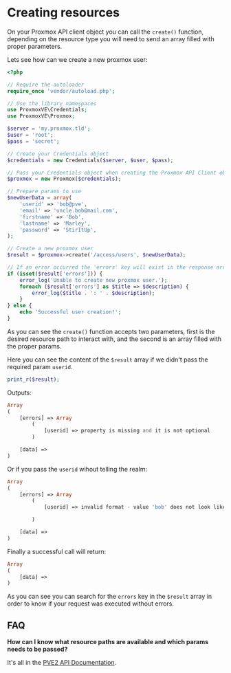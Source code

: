 Creating resources
==================

On your Proxmox API client object you can call the `create()` function, depending on the resource type you will need to send an array filled with proper parameters.

Lets see how can we create a new proxmox user:

```php
<?php

// Require the autoloader
require_once 'vendor/autoload.php';

// Use the library namespaces
use ProxmoxVE\Credentials;
use ProxmoxVE\Proxmox;

$server = 'my.proxmox.tld';
$user = 'root';
$pass = 'secret';

// Create your Credentials object
$credentials = new Credentials($server, $user, $pass);

// Pass your Credentials object when creating the Proxmox API Client object.
$proxmox = new Proxmox($credentials);

// Prepare params to use
$newUserData = array(
    'userid' => 'bob@pve',
    'email' => 'uncle.bob@mail.com',
    'firstname' => 'Bob',
    'lastname' => 'Marley',
    'password' => 'StirItUp',
);

// Create a new proxmox user
$result = $proxmox->create('/access/users', $newUserData);

// If an error occurred the 'errors' key will exist in the response array
if (isset($result['errors'])) {
    error_log('Unable to create new proxmox user.');
    foreach ($result['errors'] as $title => $description) {
        error_log($title . ': ' . $description);
    }
} else {
    echo 'Successful user creation!';
}
```

As you can see the `create()` function accepts two parameters, first is the desired resource path to interact with, and the second is an array filled with the proper params.

Here you can see the content of the `$result` array if we didn't pass the required param `userid`.

```php
print_r($result);
```

Outputs:

```php
Array
(
    [errors] => Array
        (
            [userid] => property is missing and it is not optional
        )

    [data] => 
)
```

Or if you pass the `userid` wihout telling the realm:

```php
Array
(
    [errors] => Array
        (
            [userid] => invalid format - value 'bob' does not look like a valid user name

        )

    [data] => 
)
```

Finally a successful call will return:

```php
Array
(
    [data] => 
)
```

As you can see you can search for the `errors` key in the `$result` array in order to know if your request was executed without errors.

FAQ
---

**How can I know what resource paths are available and which params needs to be passed?**

It's all in the [PVE2 API Documentation](http://pve.proxmox.com/pve2-api-doc/).

